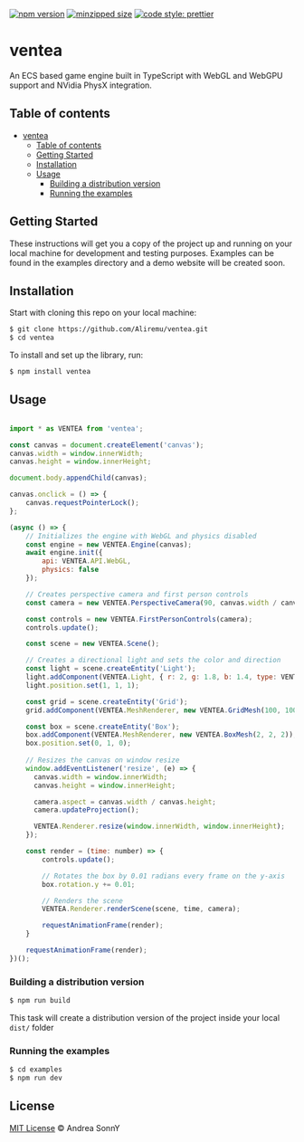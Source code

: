 [![npm version](https://badge.fury.io/js/ventea.svg)](https://badge.fury.io/js/ventea)
[![minzipped size](https://badgen.net/bundlephobia/minzip/ventea)](https://bundlephobia.com/result?p=ventea)
[![code style: prettier](https://img.shields.io/badge/code_style-prettier-ff69b4.svg?style=flat-square)](https://github.com/prettier/prettier)

# ventea

An ECS based game engine built in TypeScript with WebGL and WebGPU support and NVidia PhysX integration.  

## Table of contents

- [ventea](#ventea)
  - [Table of contents](#table-of-contents)
  - [Getting Started](#getting-started)
  - [Installation](#installation)
  - [Usage](#usage)
    - [Building a distribution version](#building-a-distribution-version)
    - [Running the examples](#running-the-examples)
  <!-- - [API](#api)
    - [useBasicFetch](#usebasicfetch)
      - [Options](#options)
    - [fetchData](#fetchdata) -->

## Getting Started

These instructions will get you a copy of the project up and running on your local machine for development and testing purposes. Examples can be found in the examples directory and a demo website will be created soon.

## Installation

Start with cloning this repo on your local machine:

```sh
$ git clone https://github.com/Aliremu/ventea.git
$ cd ventea
```

To install and set up the library, run:

```sh
$ npm install ventea
```

## Usage

```javascript

import * as VENTEA from 'ventea';

const canvas = document.createElement('canvas');
canvas.width = window.innerWidth;
canvas.height = window.innerHeight;

document.body.appendChild(canvas);

canvas.onclick = () => {
    canvas.requestPointerLock();
};

(async () => {
    // Initializes the engine with WebGL and physics disabled
    const engine = new VENTEA.Engine(canvas);
    await engine.init({
        api: VENTEA.API.WebGL,
        physics: false
    });

    // Creates perspective camera and first person controls
    const camera = new VENTEA.PerspectiveCamera(90, canvas.width / canvas.height, 0.01, 1000.0);

    const controls = new VENTEA.FirstPersonControls(camera);
    controls.update();

    const scene = new VENTEA.Scene();

    // Creates a directional light and sets the color and direction
    const light = scene.createEntity('Light');
    light.addComponent(VENTEA.Light, { r: 2, g: 1.8, b: 1.4, type: VENTEA.LightType.Directional });
    light.position.set(1, 1, 1);

    const grid = scene.createEntity('Grid');
    grid.addComponent(VENTEA.MeshRenderer, new VENTEA.GridMesh(100, 100));

    const box = scene.createEntity('Box');
    box.addComponent(VENTEA.MeshRenderer, new VENTEA.BoxMesh(2, 2, 2));
    box.position.set(0, 1, 0);
    
    // Resizes the canvas on window resize
    window.addEventListener('resize', (e) => {
      canvas.width = window.innerWidth;
      canvas.height = window.innerHeight;

      camera.aspect = canvas.width / canvas.height;
      camera.updateProjection();

      VENTEA.Renderer.resize(window.innerWidth, window.innerHeight);
    });

    const render = (time: number) => {
        controls.update();

        // Rotates the box by 0.01 radians every frame on the y-axis
        box.rotation.y += 0.01;

        // Renders the scene
        VENTEA.Renderer.renderScene(scene, time, camera);

        requestAnimationFrame(render);
    }

    requestAnimationFrame(render);
})();
```

### Building a distribution version

```sh
$ npm run build
```

This task will create a distribution version of the project
inside your local `dist/` folder

### Running the examples

```sh
$ cd examples
$ npm run dev
```

<!-- ## API

### useBasicFetch

```js
useBasicFetch(url: string = '', delay: number = 0)
```

Supported options and result fields for the `useBasicFetch` hook are listed below.

#### Options

`url`

| Type | Default value |
| --- | --- |
| string | '' |

If present, the request will be performed as soon as the component is mounted

Example:

```tsx
const MyComponent: React.FC = () => {
  const { data, error, loading } = useBasicFetch('https://api.icndb.com/jokes/random');

  if (error) {
    return <p>Error</p>;
  }

  if (loading) {
    return <p>Loading...</p>;
  }

  return (
    <div className="App">
      <h2>Chuck Norris Joke of the day</h2>
      {data && data.value && <p>{data.value.joke}</p>}
    </div>
  );
};
```

`delay`

| Type | Default value | Description |
| --- | --- | --- |
| number | 0 | Time in milliseconds |

If present, the request will be delayed by the given amount of time

Example:

```tsx
type Joke = {
  value: {
    id: number;
    joke: string;
  };
};

const MyComponent: React.FC = () => {
  const { data, error, loading } = useBasicFetch<Joke>('https://api.icndb.com/jokes/random', 2000);

  if (error) {
    return <p>Error</p>;
  }

  if (loading) {
    return <p>Loading...</p>;
  }

  return (
    <div className="App">
      <h2>Chuck Norris Joke of the day</h2>
      {data && data.value && <p>{data.value.joke}</p>}
    </div>
  );
};
```

### fetchData

```js
fetchData(url: string)
```

Perform an asynchronous http request against a given url

```tsx
type Joke = {
  value: {
    id: number;
    joke: string;
  };
};

const ChuckNorrisJokes: React.FC = () => {
  const { data, fetchData, error, loading } = useBasicFetch<Joke>();
  const [jokeId, setJokeId] = useState(1);

  useEffect(() => {
    fetchData(`https://api.icndb.com/jokes/${jokeId}`);
  }, [jokeId, fetchData]);

  const handleNext = () => setJokeId(jokeId + 1);

  if (error) {
    return <p>Error</p>;
  }

  const jokeData = data && data.value;

  return (
    <div className="Comments">
      {loading && <p>Loading...</p>}
      {!loading && jokeData && (
        <div>
          <p>Joke ID: {jokeData.id}</p>
          <p>{jokeData.joke}</p>
        </div>
      )}
      {!loading && jokeData && !jokeData.joke && <p>{jokeData}</p>}
      <button disabled={loading} onClick={handleNext}>
        Next Joke
      </button>
    </div>
  );
};
``` -->

## License

[MIT License](https://andreasonny.mit-license.org/2019) © Andrea SonnY